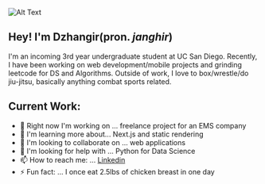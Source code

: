 ![Alt Text](https://media.tenor.com/images/acc4116372dcc4b342cb1a00ae657151/tenor.gif)


## Hey! I'm Dzhangir(pron. _janghir_)

I'm an incoming 3rd year undergraduate student at UC San Diego. Recently, I have been working on
web development/mobile projects and grinding leetcode for DS and Algorithms. Outside of work, I love to box/wrestle/do jiu-jitsu, basically anything combat sports related.


## Current Work:
- 🔭 Right now I'm working on ... freelance project for an EMS company
- 🌱 I'm learning more about... Next.js and static rendering
- 👯 I'm looking to collaborate on ... web applications
- 🤔 I'm looking for help with ... Python for Data Science
- 📫 How to reach me: ... [Linkedin](https://linkedin.com/in/dbayanda)
- ⚡  Fun fact: ... I once eat 2.5lbs of chicken breast in one day
